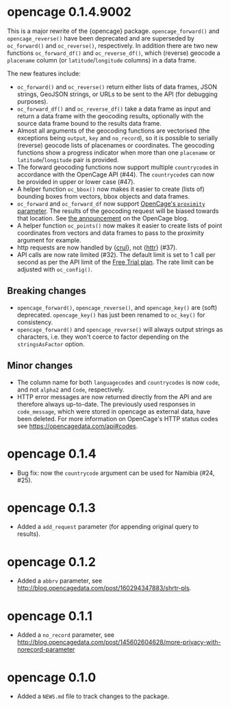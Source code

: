 # opencage 0.1.4.9002

This is a major rewrite of the {opencage} package. `opencage_forward()` and `opencage_reverse()` have been deprecated and are superseded by `oc_forward()` and `oc_reverse()`, respectively. In addition there are two new functions `oc_forward_df()` and `oc_reverse_df()`, which (reverse) geocode a `placename` column (or `latitude`/`longitude` columns) in a data frame. 

The new features include:

* `oc_forward()` and `oc_reverse()` return either lists of data frames, JSON strings, GeoJSON strings, or URLs to be sent to the API (for debugging purposes).
* `oc_forward_df()` and `oc_reverse_df()` take a data frame as input and return a data frame with the geocoding results, optionally with the source data frame bound to the results data frame. 
* Almost all arguments of the geocoding functions are vectorised (the exceptions being `output`, `key` and `no_record`), so it is possible to serially (reverse) geocode lists of placenames or coordinates. The geocoding functions show a progress indicator when more than one `placename` or `latitude`/`longitude` pair is provided.
* The forward geocoding functions now support multiple `countrycode`s in accordance with the OpenCage API (#44). The `countrycode`s can now be provided in upper or lower case (#47).
* A helper function `oc_bbox()` now makes it easier to create (lists of) bounding boxes from vectors, bbox objects and data frames. 
* `oc_forward` and `oc_forward_df` now support [OpenCage's `proximity` parameter](https://blog.opencagedata.com/post/new-optional-parameter-proximity). The results of the geocoding request will be biased towards that location. See [the announcement](https://blog.opencagedata.com/post/new-optional-parameter-proximity) on the OpenCage blog.
* A helper function `oc_points()` now makes it easier to create lists of point coordinates from vectors and data frames to pass to the proximity argument for example. 
* http requests are now handled by {[crul](https://ropensci.github.io/crul/)}, not {[httr](http://httr.r-lib.org/)} (#37).
* API calls are now rate limited (#32). The default limit is set to 1 call per second as per the API limit of the [Free Trial plan](https://opencagedata.com/pricing). The rate limit can be adjusted with `oc_config()`.

## Breaking changes

* `opencage_forward()`, `opencage_reverse()`, and `opencage_key()` are (soft) deprecated. `opencage_key()` has just been renamed to `oc_key()` for consistency.
* `opencage_forward()` and `opencage_reverse()` will always output strings as characters, i.e. they won't coerce to factor depending on the `stringsAsFactor` option.

## Minor changes

* The column name for both `languagecodes` and `countrycodes` is now `code`, and not `alpha2` and `Code`, respectively. 
* HTTP error messages are now returned directly from the API and are therefore always up-to-date. The previously used responses in `code_message`, which were stored in opencage as external data, have been deleted. For more information on OpenCage's HTTP status codes see https://opencagedata.com/api#codes.

# opencage 0.1.4

* Bug fix: now the `countrycode` argument can be used for Namibia (#24, #25).

# opencage 0.1.3

* Added a `add_request` parameter (for appending original query to results).

# opencage 0.1.2

* Added a `abbrv` parameter, see http://blog.opencagedata.com/post/160294347883/shrtr-pls.

# opencage 0.1.1

* Added a `no_record` parameter, see http://blog.opencagedata.com/post/145602604628/more-privacy-with-norecord-parameter

# opencage 0.1.0

* Added a `NEWS.md` file to track changes to the package.
